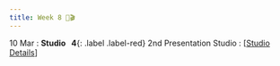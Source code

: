 ```yaml
---
title: Week 8 🎤🎬 
---
```


10 Mar
: **Studio &nbsp; 4**{: .label .label-red} 2nd Presentation Studio
  : [[Studio Details](https://xxx)]
